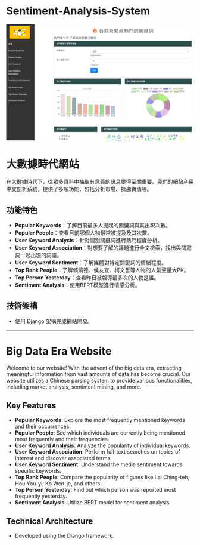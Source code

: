# Sentiment-Analysis-System

![image](https://github.com/IAMChris09/Sentiment-Analysis-System/blob/main/PictureOfSentimentAnalysisSystem_1.png)

# 大數據時代網站

在大數據時代下，從眾多資料中抽取有意義的訊息變得至關重要。我們的網站利用中文剖析系統，提供了多項功能，包括分析市場、探勘輿情等。

## 功能特色

- **Popular Keywords**：了解目前最多人提起的關鍵詞與其出現次數。
- **Popular People**：查看目前哪個人物最常被提及及其次數。
- **User Keyword Analysis**：針對個別關鍵詞進行熱門程度分析。
- **User Keyword Association**：對想要了解的議題進行全文檢索，找出與關鍵詞一起出現的詞語。
- **User Keyword Sentiment**：了解媒體對特定關鍵詞的情緒程度。
- **Top Rank People**：了解賴清德、侯友宜、柯文哲等人物的人氣聲量大PK。
- **Top Person Yesterday**：查看昨日被報導最多次的人物是誰。
- **Sentiment Analysis**：使用BERT模型進行情感分析。

## 技術架構

- 使用 Django 架構完成網站開發。

---

# Big Data Era Website

Welcome to our website! With the advent of the big data era, extracting meaningful information from vast amounts of data has become crucial. Our website utilizes a Chinese parsing system to provide various functionalities, including market analysis, sentiment mining, and more.

## Key Features

- **Popular Keywords**: Explore the most frequently mentioned keywords and their occurrences.
- **Popular People**: See which individuals are currently being mentioned most frequently and their frequencies.
- **User Keyword Analysis**: Analyze the popularity of individual keywords.
- **User Keyword Association**: Perform full-text searches on topics of interest and discover associated terms.
- **User Keyword Sentiment**: Understand the media sentiment towards specific keywords.
- **Top Rank People**: Compare the popularity of figures like Lai Ching-teh, Hou You-yi, Ko Wen-je, and others.
- **Top Person Yesterday**: Find out which person was reported most frequently yesterday.
- **Sentiment Analysis**: Utilize BERT model for sentiment analysis.

## Technical Architecture

- Developed using the Django framework.
